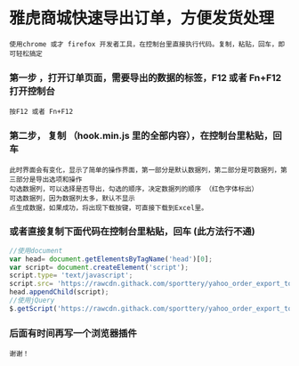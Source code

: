# 雅虎商城快速导出订单，方便发货处理

    使用chrome 或才 firefox 开发者工具，在控制台里直接执行代码。复制，粘贴，回车，即可轻松搞定

### 第一步 ，打开订单页面，需要导出的数据的标签，F12 或者  Fn+F12 打开控制台
    按F12 或者 Fn+F12

### 第二步， 复制 （hook.min.js 里的全部内容），在控制台里粘贴，回车
    此时界面会有变化，显示了简单的操作界面，第一部分是默认数据列，第二部分是可数据列，第三部分是导出选项和操作
    勾选数据列，可以选择是否导出，勾选的顺序，决定数据列的顺序 （红色字体标出）
    可选数据列，因为数据列太多，默认不显示
    点生成数据，如果成功，将出现下载按键，可直接下载到Excel里。

### 或者直接复制下面代码在控制台里粘贴，回车 (此方法行不通)
``` javascript
//使用document
var head= document.getElementsByTagName('head')[0];
var script= document.createElement('script');
script.type= 'text/javascript';
script.src= 'https://rawcdn.githack.com/sporttery/yahoo_order_export_tools/ffc30c3a52a84d085edfa94dfca20c1f62e5a10e/hook.min.js?t='+(+new Date);
head.appendChild(script);
//使用jQuery
$.getScript('https://rawcdn.githack.com/sporttery/yahoo_order_export_tools/ffc30c3a52a84d085edfa94dfca20c1f62e5a10e/hook.min.js');
```
    
### 后面有时间再写一个浏览器插件
    谢谢！